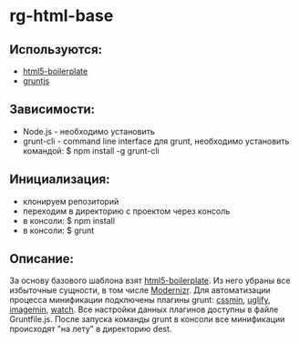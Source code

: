 # rg-html-base

## Используются:
* [html5-boilerplate](https://github.com/h5bp/html5-boilerplate)
* [gruntjs](https://github.com/gruntjs/grunt)

## Зависимости:
* Node.js - необходимо установить
* grunt-cli - command line interface для grunt, необходимо установить командой: 
    $ npm install -g grunt-cli

## Инициализация:
* клонируем репозиторий
* переходим в директорию с проектом через консоль
* в консоли: 
    $ npm install
* в консоли: 
    $ grunt

## Описание:
За основу базового шаблона взят [html5-boilerplate](https://github.com/h5bp/html5-boilerplate). Из него убраны все избыточные сущности, в том числе [Modernizr](https://github.com/Modernizr/Modernizr). Для автоматизации процесса минификации подключены плагины grunt: [cssmin](https://github.com/gruntjs/grunt-contrib-cssmin), [uglify](https://github.com/gruntjs/grunt-contrib-uglify), [imagemin](https://github.com/gruntjs/grunt-contrib-imagemin), [watch](https://github.com/gruntjs/grunt-contrib-watch). Все настройки данных плагинов доступны в файле Gruntfile.js. После запуска команды grunt в консоли все минификации происходят "на лету" в директорию dest.
